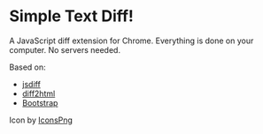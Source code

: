 # Simple Text Diff!

A JavaScript diff extension for Chrome. Everything is done on your computer. No servers needed.

Based on:
- [jsdiff](https://github.com/kpdecker/jsdiff)
- [diff2html](https://github.com/rtfpessoa/diff2html)
- [Bootstrap](https://getbootstrap.com/)

Icon by [IconsPng](https://www.iconspng.com/image/26515/primary-diff)
